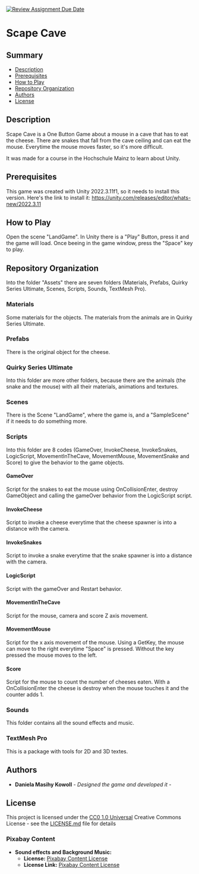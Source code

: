 

[![Review Assignment Due Date](https://classroom.github.com/assets/deadline-readme-button-24ddc0f5d75046c5622901739e7c5dd533143b0c8e959d652212380cedb1ea36.svg)](https://classroom.github.com/a/uTVZkEVg)
# Scape Cave

## Summary

  - [Description](#description)
  - [Prerequisites](#prerequisites)
  - [How to Play](#how-to-play)
  - [Repository Organization](#repository-organization)
  - [Authors](#authors)
  - [License](#license)
  


## Description

Scape Cave is a One Button Game about a mouse in a cave that has to eat the cheese. There are snakes that fall from the cave ceiling and can eat the mouse. Everytime the mouse moves faster, so it's more difficult.

It was made for a course in the Hochschule Mainz to learn about Unity.



## Prerequisites

This game was created with Unity 2022.3.11f1, so it needs to install this version.
Here's the link to install it: https://unity.com/releases/editor/whats-new/2022.3.11



## How to Play

Open the scene "LandGame". In Unity there is a "Play" Button, press it and the game will load. Once beeing in the game window, press the "Space" key to play.



## Repository Organization
Into the folder "Assets" there are seven folders (Materials, Prefabs, Quirky Series Ultimate, Scenes, Scripts, Sounds, TextMesh Pro).


### Materials
Some materials for the objects. The materials from the animals are in Quirky Series Ultimate.


### Prefabs
There is the original object for the cheese.


### Quirky Series Ultimate
Into this folder are more other folders, because there are the animals (the snake and the mouse) with all their materials, animations and textures.


### Scenes
There is the Scene "LandGame", where the game is, and a "SampleScene" if it needs to do something more.


### Scripts
Into this folder are 8 codes (GameOver, InvokeCheese, InvokeSnakes, LogicScript, MovementInTheCave, MovementMouse, MovementSnake and Score) to give the behavior to the game objects.


#### GameOver
Script for the snakes to eat the mouse using OnCollisionEnter, destroy GameObject and calling the gameOver behavior from the LogicScript script.


#### InvokeCheese
Script to invoke a cheese everytime that the cheese spawner is into a distance with the camera. 


#### InvokeSnakes
Script to invoke a snake everytime that the snake spawner is into a distance with the camera.


#### LogicScript
Script with the gameOver and Restart behavior.


#### MovementInTheCave
Script for the mouse, camera and score Z axis movement. 


#### MovementMouse
Script for the x axis movement of the mouse. Using a GetKey, the mouse can move to the right everytime "Space" is pressed. Without the key pressed the mouse moves to the left.


#### Score
Script for the mouse to count the number of cheeses eaten. With a OnCollisionEnter the cheese is destroy when the mouse touches it and the counter adds 1.


### Sounds
This folder contains all the sound effects and music.


### TextMesh Pro
This is a package with tools for 2D and 3D textes.



## Authors

  - **Daniela Masihy Kowoll** - *Designed the game and developed it* -



## License
This project is licensed under the [CC0 1.0 Universal](LICENSE.md)
Creative Commons License - see the [LICENSE.md](LICENSE.md) file for
details

### Pixabay Content

- **Sound effects and Background Music:**
  - **License:** [Pixabay Content License](https://pixabay.com/es/service/license-summary/)
  - **License Link:** [Pixabay Content License](https://pixabay.com/es/service/license-summary/)
